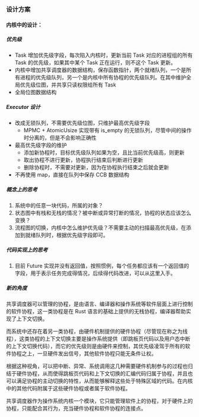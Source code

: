 ### 设计方案

#### 内核中的设计：

##### 优先级

- Task 增加优先级字段，每次陷入内核时，更新当前 Task 对应的进程组的所有 Task 的优先级，如果其中某个 Task 正在运行，则不这个 Task 更新。
- 内核中增加共享调度器的数据结构，保存函数指针，两个就绪队列，一个是所有进程的优先级队列，另一个是内核中所有协程的优先级队列。在其中维护全局优先级位图，并共享只读权限给所有 Task
- 全局位图数据结构
    


##### Executor 设计

- 改成无锁队列，不需要优先级位图，只维护最高优先级字段
    - MPMC + AtomicUsize 实现带有 is_empty 的无锁队列，尽管中间的操作时分离的，但是不会影响正确性
- 最高优先级字段的维护
    - 添加新协程时，目标优先级队列如果为空，且比当前优先级高，则更新
    - 取出协程不进行更新，协程执行结束后判断进行更新
    - 删除协程时，不需要对更新，因为在协程执行结束之后就会更新
- 不再使用 map，直接在队列中保存 CCB 数据结构



##### 概念上的思考

1. 系统中的任意一块代码，所属的对象？
2. 状态图中有栈和无栈的情况？被中断或异常打断的情况，协程的状态应该怎么变换？
3. 流程图的切换，内核中怎么维护优先级？不需要主动的扫描最高优先级，在添加到就绪队列时，根据优先级字段即可。



##### 代码实现上的思考

1. 目前 Future 实现并没有返回值，按照惯例，每个任务都应该有一个返回值的字段，用于表示任务完成得情况，后续得代码改进，可以从这里入手。

    





##### 新的角度

共享调度器可以管理的协程，是由语言、编译器和操作系统等软件层面上进行控制的软件协程，这一类协程是在 Rust 语言的基础上提供的无栈协程，编译器帮助实现了上下文切换。

而系统中还存在着另一类协程，由硬件机制提供的硬件协程（尽管现在称之为线程），这类协程的上下文切换主要是操作系统提供（即跳板页代码以及用户态中断的上下文切换代码），而它的优先级则是由硬件来控制，其优先级凌驾于所有的软件协程之上，一旦硬件发出信号，其他软件协程只能无条件让权。

根据这种视角，可以把中断、异常、系统调用这几种需要硬件机制参与的过程也归结于硬件协程，从而使得跳板页代码和上下文切换的汇编代码归属于协程，并且也可以满足协程的主动切换的特性，从而能够解释这些处于特殊区域的代码。在内核中的其他代码附属于这些硬件协程或者属于软件协程。

共享调度器作为操作系统内核一个模块，它只能管理软件上的协程，对于硬件上的协程，只能配合其行为，充当硬件协程和软件协程的连接点。

